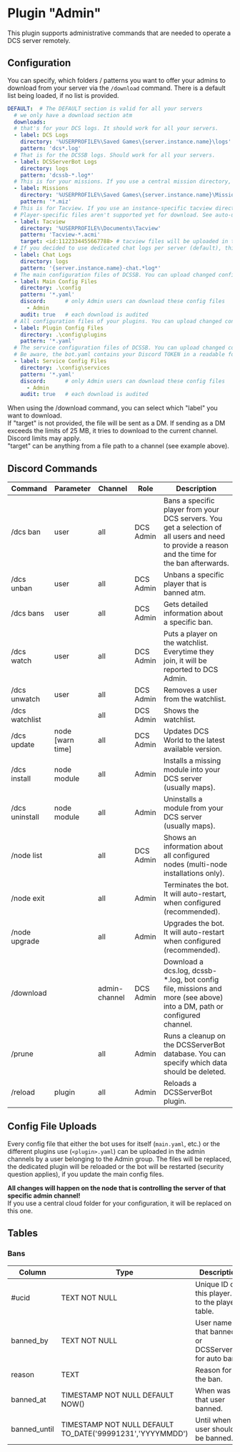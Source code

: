 # Plugin "Admin"
This plugin supports administrative commands that are needed to operate a DCS server remotely.

## Configuration
You can specify, which folders / patterns you want to offer your admins to download from your server via the `/download` 
command. There is a default list being loaded, if no list is provided.

```yaml
DEFAULT:  # The DEFAULT section is valid for all your servers
  # we only have a download section atm
  downloads:
  # that's for your DCS logs. It should work for all your servers.
  - label: DCS Logs
    directory: '%USERPROFILE%\Saved Games\{server.instance.name}\logs'
    pattern: 'dcs*.log'
  # That is for the DCSSB logs. Should work for all your servers.
  - label: DCSServerBot Logs
    directory: logs
    pattern: 'dcssb-*.log*'
  # This is for your missions. If you use a central mission directory, you might want to amend that.
  - label: Missions
    directory: '%USERPROFILE%\Saved Games\{server.instance.name}\Missions'
    pattern: '*.miz'
  # This is for Tacview. If you use an instance-specific tacview directory, this needs to be changed.
  # Player-specific files aren't supported yet for download. See auto-upload to channels in the Tacview-extension.
  - label: Tacview
    directory: '%USERPROFILE%\Documents\Tacview'
    pattern: 'Tacview-*.acmi'
    target: <id:1122334455667788> # tacview files will be uploaded in this channel instead
  # If you decided to use dedicated chat logs per server (default), this is where you can find them.
  - label: Chat Logs
    directory: logs
    pattern: '{server.instance.name}-chat.*log*'
  # The main configuration files of DCSSB. You can upload changed configurations again to your admin channels.
  - label: Main Config Files
    directory: .\config
    pattern: '*.yaml'
    discord:      # only Admin users can download these config files
      - Admin
    audit: true   # each download is audited
  # All configuration files of your plugins. You can upload changed configurations again to your admin channels.
  - label: Plugin Config Files
    directory: .\config\plugins
    pattern: '*.yaml'
  # The service configuration files of DCSSB. You can upload changed configurations again to your admin channels.
  # Be aware, the bot.yaml contains your Discord TOKEN in a readable format.
  - label: Service Config Files
    directory: .\config\services
    pattern: '*.yaml'
    discord:      # only Admin users can download these config files
      - Admin
    audit: true   # each download is audited
```
When using the /download command, you can select which "label" you want to download.<br/>
If "target" is not provided, the file will be sent as a DM. If sending as a DM exceeds the limits of 25 MB, it tries to 
download to the current channel. Discord limits may apply.</br>
"target" can be anything from a file path to a channel (see example above).

## Discord Commands

| Command        | Parameter        | Channel       | Role      | Description                                                                                                                                      |
|----------------|------------------|---------------|-----------|--------------------------------------------------------------------------------------------------------------------------------------------------|
| /dcs ban       | user             | all           | DCS Admin | Bans a specific player from your DCS servers. You get a selection of all users and need to provide a reason and the time for the ban afterwards. |
| /dcs unban     | user             | all           | DCS Admin | Unbans a specific player that is banned atm.                                                                                                     |
| /dcs bans      | user             | all           | DCS Admin | Gets detailed information about a specific ban.                                                                                                  |
| /dcs watch     | user             | all           | DCS Admin | Puts a player on the watchlist. Everytime they join, it will be reported to DCS Admin.                                                           |
| /dcs unwatch   | user             | all           | DCS Admin | Removes a user from the watchlist.                                                                                                               |
| /dcs watchlist |                  | all           | DCS Admin | Shows the watchlist.                                                                                                                             |
| /dcs update    | node [warn time] | all           | DCS Admin | Updates DCS World to the latest available version.                                                                                               |
| /dcs install   | node module      | all           | Admin     | Installs a missing module into your DCS server (usually maps).                                                                                   |
| /dcs uninstall | node module      | all           | Admin     | Uninstalls a module from your DCS server (usually maps).                                                                                         |
| /node list     |                  | all           | DCS Admin | Shows an information about all configured nodes (multi-node installations only).                                                                 |
| /node exit     |                  | all           | Admin     | Terminates the bot. It will auto-restart, when configured (recommended).                                                                         |
| /node upgrade  |                  | all           | Admin     | Upgrades the bot. It will auto-restart when configured (recommended).                                                                            |
| /download      |                  | admin-channel | DCS Admin | Download a dcs.log, dcssb-*.log, bot config file, missions and more (see above) into a DM, path or configured channel.                           |
| /prune         |                  | all           | Admin     | Runs a cleanup on the DCSServerBot database. You can specify which data should be deleted.                                                       |
| /reload        | plugin           | all           | Admin     | Reloads a DCSServerBot plugin.                                                                                                                   |

## Config File Uploads
Every config file that either the bot uses for itself (`main.yaml`, etc.) or the different plugins use (`<plugin>.yaml`)
can be uploaded in the admin channels by a user belonging to the Admin group. The files will be replaced, the dedicated 
plugin will be reloaded or the bot will be restarted (security question applies), if you update the main config files. 

**All changes will happen on the node that is controlling the server of that specific admin channel!**<br>
If you use a central cloud folder for your configuration, it will be replaced on this one.

## Tables
### Bans
| Column       | Type                                                       | Description                                          |
|--------------|------------------------------------------------------------|------------------------------------------------------|
| #ucid        | TEXT NOT NULL                                              | Unique ID of this player. FK to the players table.   |
| banned_by    | TEXT NOT NULL                                              | User name that banned or DCSServerBot for auto bans. |
| reason       | TEXT                                                       | Reason for the ban.                                  |
| banned_at    | TIMESTAMP NOT NULL DEFAULT NOW()                           | When was that user banned.                           |
| banned_until | TIMESTAMP NOT NULL DEFAULT TO_DATE('99991231','YYYYMMDD')  | Until when the user should be banned.                |
